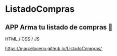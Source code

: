 # ListadoCompras
<h2>APP Arma tu listado de compras 🍉 </h2> 
HTML / CSS / JS

https://marcelaueno.github.io/ListadoCompras/
